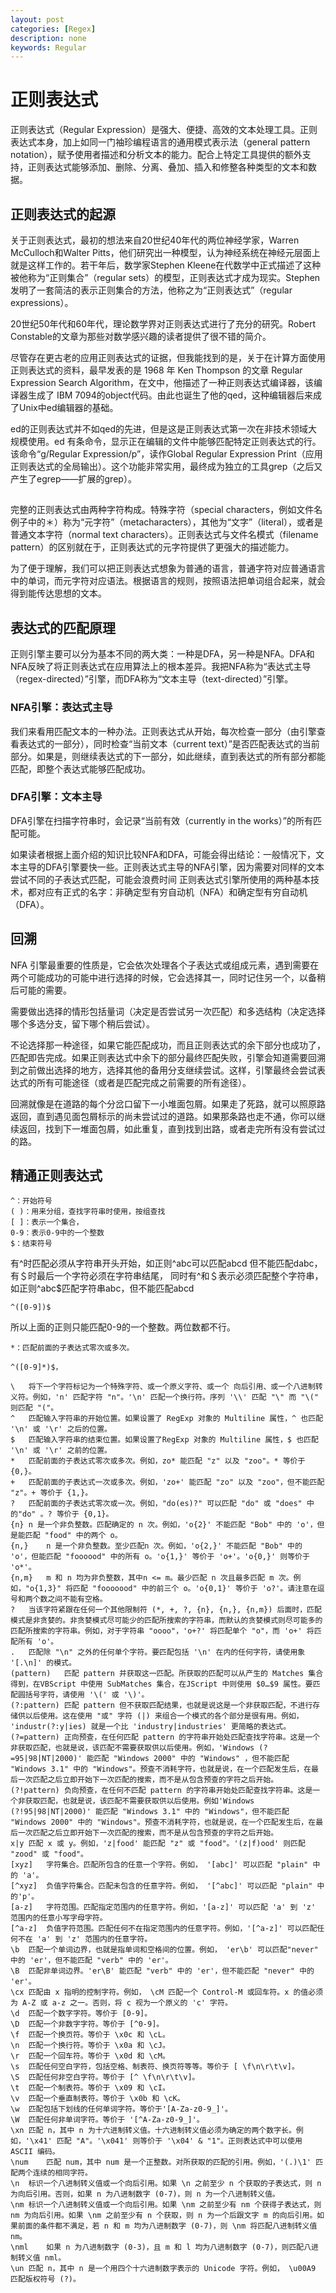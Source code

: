 ```yaml
---
layout: post
categories: [Regex]
description: none
keywords: Regular
---
```

# 正则表达式
正则表达式（Regular Expression）是强大、便捷、高效的文本处理工具。正则表达式本身，加上如同一门袖珍编程语言的通用模式表示法（general pattern notation），赋予使用者描述和分析文本的能力。配合上特定工具提供的额外支持，正则表达式能够添加、删除、分离、叠加、插入和修整各种类型的文本和数据。

## 正则表达式的起源
关于正则表达式，最初的想法来自20世纪40年代的两位神经学家，Warren McCulloch和Walter Pitts，他们研究出一种模型，认为神经系统在神经元层面上就是这样工作的。若干年后，数学家Stephen Kleene在代数学中正式描述了这种被他称为“正则集合”（regular sets）的模型，正则表达式才成为现实。Stephen 发明了一套简洁的表示正则集合的方法，他称之为“正则表达式”（regular expressions）。

20世纪50年代和60年代，理论数学界对正则表达式进行了充分的研究。Robert Constable的文章为那些对数学感兴趣的读者提供了很不错的简介。

尽管存在更古老的应用正则表达式的证据，但我能找到的是，关于在计算方面使用正则表达式的资料，最早发表的是 1968 年 Ken Thompson 的文章 Regular Expression Search Algorithm，在文中，他描述了一种正则表达式编译器，该编译器生成了 IBM 7094的object代码。由此也诞生了他的qed，这种编辑器后来成了Unix中ed编辑器的基础。

ed的正则表达式并不如qed的先进，但是这是正则表达式第一次在非技术领域大规模使用。ed 有条命令，显示正在编辑的文件中能够匹配特定正则表达式的行。该命令“g/Regular Expression/p”，读作Global Regular Expression Print（应用正则表达式的全局输出）。这个功能非常实用，最终成为独立的工具grep（之后又产生了egrep——扩展的grep）。



## 
完整的正则表达式由两种字符构成。特殊字符（special characters，例如文件名例子中的＊）称为“元字符”（metacharacters），其他为“文字”（literal），或者是普通文本字符（normal text characters）。正则表达式与文件名模式（filename pattern）的区别就在于，正则表达式的元字符提供了更强大的描述能力。

为了便于理解，我们可以把正则表达式想象为普通的语言，普通字符对应普通语言中的单词，而元字符对应语法。根据语言的规则，按照语法把单词组合起来，就会得到能传达思想的文本。

## 表达式的匹配原理
正则引擎主要可以分为基本不同的两大类：一种是DFA，另一种是NFA。DFA和NFA反映了将正则表达式在应用算法上的根本差异。我把NFA称为“表达式主导（regex-directed）”引擎，而DFA称为“文本主导（text-directed）”引擎。

### NFA引擎：表达式主导
我们来看用匹配文本的一种办法。正则表达式从开始，每次检查一部分（由引擎查看表达式的一部分），同时检查“当前文本（current text）”是否匹配表达式的当前部分。如果是，则继续表达式的下一部分，如此继续，直到表达式的所有部分都能匹配，即整个表达式能够匹配成功。

### DFA引擎：文本主导
DFA引擎在扫描字符串时，会记录“当前有效（currently in the works）”的所有匹配可能。

如果读者根据上面介绍的知识比较NFA和DFA，可能会得出结论：一般情况下，文本主导的DFA引擎要快一些。正则表达式主导的NFA引擎，因为需要对同样的文本尝试不同的子表达式匹配，可能会浪费时间
正则表达式引擎所使用的两种基本技术，都对应有正式的名字：非确定型有穷自动机（NFA）和确定型有穷自动机（DFA）。

## 回溯
NFA 引擎最重要的性质是，它会依次处理各个子表达式或组成元素，遇到需要在两个可能成功的可能中进行选择的时候，它会选择其一，同时记住另一个，以备稍后可能的需要。

需要做出选择的情形包括量词（决定是否尝试另一次匹配）和多选结构（决定选择哪个多选分支，留下哪个稍后尝试）。

不论选择那一种途径，如果它能匹配成功，而且正则表达式的余下部分也成功了，匹配即告完成。如果正则表达式中余下的部分最终匹配失败，引擎会知道需要回溯到之前做出选择的地方，选择其他的备用分支继续尝试。这样，引擎最终会尝试表达式的所有可能途径（或者是匹配完成之前需要的所有途径）。

回溯就像是在道路的每个分岔口留下一小堆面包屑。如果走了死路，就可以照原路返回，直到遇见面包屑标示的尚未尝试过的道路。如果那条路也走不通，你可以继续返回，找到下一堆面包屑，如此重复，直到找到出路，或者走完所有没有尝试过的路。

## 精通正则表达式

```text
^：开始符号
( )：用来分组，查找字符串时使用，按组查找
[ ]：表示一个集合，
0-9：表示0-9中的一个整数
$：结束符号
```
有^时匹配必须从字符串开头开始，如正则^abc可以匹配abcd 但不能匹配dabc，有＄时最后一个字符必须在字符串结尾， 同时有^和＄表示必须匹配整个字符串，如正则^abc$匹配字符串abc，但不能匹配abcd
```text
^([0-9])$
```
所以上面的正则只能匹配0-9的一个整数。两位数都不行。
```text
*：匹配前面的子表达式零次或多次。
```

```text
^([0-9]*)$， 
```

```text
\	将下一个字符标记为一个特殊字符、或一个原义字符、或一个 向后引用、或一个八进制转义符。例如，'n' 匹配字符 "n"。'\n' 匹配一个换行符。序列 '\\' 匹配 "\" 而 "\(" 则匹配 "("。
^	匹配输入字符串的开始位置。如果设置了 RegExp 对象的 Multiline 属性，^ 也匹配 '\n' 或 '\r' 之后的位置。
$	匹配输入字符串的结束位置。如果设置了RegExp 对象的 Multiline 属性，$ 也匹配 '\n' 或 '\r' 之前的位置。
*	匹配前面的子表达式零次或多次。例如，zo* 能匹配 "z" 以及 "zoo"。* 等价于{0,}。
+	匹配前面的子表达式一次或多次。例如，'zo+' 能匹配 "zo" 以及 "zoo"，但不能匹配 "z"。+ 等价于 {1,}。
?	匹配前面的子表达式零次或一次。例如，"do(es)?" 可以匹配 "do" 或 "does" 中的"do" 。? 等价于 {0,1}。
{n}	n 是一个非负整数。匹配确定的 n 次。例如，'o{2}' 不能匹配 "Bob" 中的 'o'，但是能匹配 "food" 中的两个 o。
{n,}	n 是一个非负整数。至少匹配n 次。例如，'o{2,}' 不能匹配 "Bob" 中的 'o'，但能匹配 "foooood" 中的所有 o。'o{1,}' 等价于 'o+'。'o{0,}' 则等价于 'o*'。
{n,m}	m 和 n 均为非负整数，其中n <= m。最少匹配 n 次且最多匹配 m 次。例如，"o{1,3}" 将匹配 "fooooood" 中的前三个 o。'o{0,1}' 等价于 'o?'。请注意在逗号和两个数之间不能有空格。
?	当该字符紧跟在任何一个其他限制符 (*, +, ?, {n}, {n,}, {n,m}) 后面时，匹配模式是非贪婪的。非贪婪模式尽可能少的匹配所搜索的字符串，而默认的贪婪模式则尽可能多的匹配所搜索的字符串。例如，对于字符串 "oooo"，'o+?' 将匹配单个 "o"，而 'o+' 将匹配所有 'o'。
.	匹配除 "\n" 之外的任何单个字符。要匹配包括 '\n' 在内的任何字符，请使用象 '[.\n]' 的模式。
(pattern)	匹配 pattern 并获取这一匹配。所获取的匹配可以从产生的 Matches 集合得到，在VBScript 中使用 SubMatches 集合，在JScript 中则使用 $0…$9 属性。要匹配圆括号字符，请使用 '\(' 或 '\)'。
(?:pattern)	匹配 pattern 但不获取匹配结果，也就是说这是一个非获取匹配，不进行存储供以后使用。这在使用 "或" 字符 (|) 来组合一个模式的各个部分是很有用。例如， 'industr(?:y|ies) 就是一个比 'industry|industries' 更简略的表达式。
(?=pattern)	正向预查，在任何匹配 pattern 的字符串开始处匹配查找字符串。这是一个非获取匹配，也就是说，该匹配不需要获取供以后使用。例如，'Windows (?=95|98|NT|2000)' 能匹配 "Windows 2000" 中的 "Windows" ，但不能匹配 "Windows 3.1" 中的 "Windows"。预查不消耗字符，也就是说，在一个匹配发生后，在最后一次匹配之后立即开始下一次匹配的搜索，而不是从包含预查的字符之后开始。
(?!pattern)	负向预查，在任何不匹配 pattern 的字符串开始处匹配查找字符串。这是一个非获取匹配，也就是说，该匹配不需要获取供以后使用。例如'Windows (?!95|98|NT|2000)' 能匹配 "Windows 3.1" 中的 "Windows"，但不能匹配 "Windows 2000" 中的 "Windows"。预查不消耗字符，也就是说，在一个匹配发生后，在最后一次匹配之后立即开始下一次匹配的搜索，而不是从包含预查的字符之后开始。
x|y	匹配 x 或 y。例如，'z|food' 能匹配 "z" 或 "food"。'(z|f)ood' 则匹配 "zood" 或 "food"。
[xyz]	字符集合。匹配所包含的任意一个字符。例如， '[abc]' 可以匹配 "plain" 中的 'a'。
[^xyz]	负值字符集合。匹配未包含的任意字符。例如， '[^abc]' 可以匹配 "plain" 中的'p'。
[a-z]	字符范围。匹配指定范围内的任意字符。例如，'[a-z]' 可以匹配 'a' 到 'z' 范围内的任意小写字母字符。
[^a-z]	负值字符范围。匹配任何不在指定范围内的任意字符。例如，'[^a-z]' 可以匹配任何不在 'a' 到 'z' 范围内的任意字符。
\b	匹配一个单词边界，也就是指单词和空格间的位置。例如， 'er\b' 可以匹配"never" 中的 'er'，但不能匹配 "verb" 中的 'er'。
\B	匹配非单词边界。'er\B' 能匹配 "verb" 中的 'er'，但不能匹配 "never" 中的 'er'。
\cx	匹配由 x 指明的控制字符。例如， \cM 匹配一个 Control-M 或回车符。x 的值必须为 A-Z 或 a-z 之一。否则，将 c 视为一个原义的 'c' 字符。
\d	匹配一个数字字符。等价于 [0-9]。
\D	匹配一个非数字字符。等价于 [^0-9]。
\f	匹配一个换页符。等价于 \x0c 和 \cL。
\n	匹配一个换行符。等价于 \x0a 和 \cJ。
\r	匹配一个回车符。等价于 \x0d 和 \cM。
\s	匹配任何空白字符，包括空格、制表符、换页符等等。等价于 [ \f\n\r\t\v]。
\S	匹配任何非空白字符。等价于 [^ \f\n\r\t\v]。
\t	匹配一个制表符。等价于 \x09 和 \cI。
\v	匹配一个垂直制表符。等价于 \x0b 和 \cK。
\w	匹配包括下划线的任何单词字符。等价于'[A-Za-z0-9_]'。
\W	匹配任何非单词字符。等价于 '[^A-Za-z0-9_]'。
\xn	匹配 n，其中 n 为十六进制转义值。十六进制转义值必须为确定的两个数字长。例如，'\x41' 匹配 "A"。'\x041' 则等价于 '\x04' & "1"。正则表达式中可以使用 ASCII 编码。
\num	匹配 num，其中 num 是一个正整数。对所获取的匹配的引用。例如，'(.)\1' 匹配两个连续的相同字符。
\n	标识一个八进制转义值或一个向后引用。如果 \n 之前至少 n 个获取的子表达式，则 n 为向后引用。否则，如果 n 为八进制数字 (0-7)，则 n 为一个八进制转义值。
\nm	标识一个八进制转义值或一个向后引用。如果 \nm 之前至少有 nm 个获得子表达式，则 nm 为向后引用。如果 \nm 之前至少有 n 个获取，则 n 为一个后跟文字 m 的向后引用。如果前面的条件都不满足，若 n 和 m 均为八进制数字 (0-7)，则 \nm 将匹配八进制转义值 nm。
\nml	如果 n 为八进制数字 (0-3)，且 m 和 l 均为八进制数字 (0-7)，则匹配八进制转义值 nml。
\un	匹配 n，其中 n 是一个用四个十六进制数字表示的 Unicode 字符。例如， \u00A9 匹配版权符号 (?)。
```



